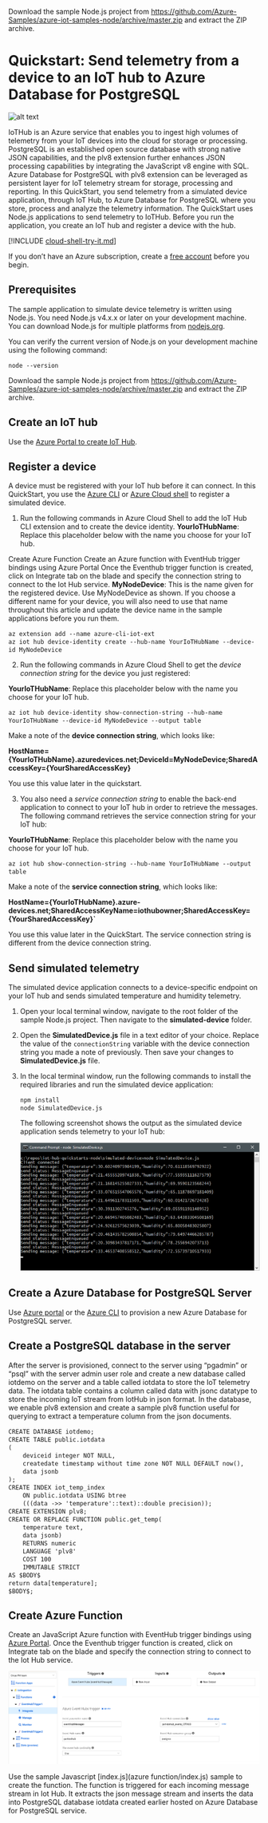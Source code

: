 
Download the sample Node.js project from https://github.com/Azure-Samples/azure-iot-samples-node/archive/master.zip and extract the ZIP archive.
# Quickstart: Send telemetry from a device to an IoT hub to Azure Database for PostgreSQL 

![alt text](https://github.com/savjani/azure-postgresql/blob/master/IoT%20demo%20with%20Azure%20PostgreSQL/Images/IotTelemetry.png "IoT hub telemetry to Azure Database for PostgreSQL")

IoTHub is an Azure service that enables you to ingest high volumes of telemetry from your IoT devices into the cloud for storage or processing. PostgreSQL is an established open source database with strong native JSON capabilities, and the plv8 extension further enhances JSON processing capabilities by integrating the JavaScript v8 engine with SQL. Azure Database for PostgreSQL with plv8 extension can be leveraged as persistent layer for IoT telemetry stream for storage, processing and reporting. 
In this QuickStart, you send telemetry from a simulated device application, through IoT Hub, to Azure Database for PostgreSQL where you store, process and analyze the telemetry information. 
The QuickStart uses Node.js applications to send telemetry to IoTHub. Before you run the application, you create an IoT hub and register a device with the hub.

[!INCLUDE [cloud-shell-try-it.md](../../includes/cloud-shell-try-it.md)]

If you don’t have an Azure subscription, create a [free account](https://azure.microsoft.com/free/?WT.mc_id=A261C142F) before you begin.

## Prerequisites
The sample application to simulate device telemetry is written using Node.js. You need Node.js v4.x.x or later on your development machine. You can download Node.js for multiple platforms from [nodejs.org](https://nodejs.org).

You can verify the current version of Node.js on your development machine using the following command:

```cmd/sh
node --version
```
Download the sample Node.js project from https://github.com/Azure-Samples/azure-iot-samples-node/archive/master.zip and extract the ZIP archive.

## Create an IoT hub
Use the [Azure Portal to create IoT Hub](https://docs.microsoft.com/en-us/azure/iot-hub/iot-hub-create-through-portal).
## Register a device
A device must be registered with your IoT hub before it can connect. In this QuickStart, you use the [Azure CLI](https://docs.microsoft.com/en-us/cli/azure/install-azure-cli?view=azure-cli-latest) or [Azure Cloud shell](https://azure.microsoft.com/en-us/features/cloud-shell/) to register a simulated device.

1.	 Run the following commands in Azure Cloud Shell to add the IoT Hub CLI extension and to create the device identity. 
**YourIoTHubName**: Replace this placeholder below with the name you choose for your IoT hub.

Create Azure Function 
Create an Azure function with EventHub trigger bindings using Azure Portal
Once the Eventhub trigger function is created, click on Integrate tab on the blade and specify the connection string to connect to the Iot Hub service.
**MyNodeDevice**: This is the name given for the registered device. Use MyNodeDevice as shown. If you choose a different name for your device, you will also need to use that name throughout this article and update the device name in the sample applications before you run them.

```cmd/sh
az extension add --name azure-cli-iot-ext
az iot hub device-identity create --hub-name YourIoTHubName --device-id MyNodeDevice
```

2.	Run the following commands in Azure Cloud Shell to get the _device connection string_ for the device you just registered:

**YourIoTHubName**: Replace this placeholder below with the name you choose for your IoT hub.

```cmd/sh
az iot hub device-identity show-connection-string --hub-name YourIoTHubName --device-id MyNodeDevice --output table
```


Make a note of the **device connection string**, which looks like:

**HostName={YourIoTHubName}.azuredevices.net;DeviceId=MyNodeDevice;SharedAccessKey={YourSharedAccessKey}**

You use this value later in the quickstart.

3.	You also need a _service connection string_ to enable the back-end application to connect to your IoT hub in order to retrieve the messages. The following command retrieves the service connection string for your IoT hub:

**YourIoTHubName**: Replace this placeholder below with the name you choose for your IoT hub.

```cmd/sh
az iot hub show-connection-string --hub-name YourIoTHubName --output table
```

Make a note of the **service connection string**, which looks like:

**HostName={YourIoTHubName}.azure-devices.net;SharedAccessKeyName=iothubowner;SharedAccessKey={YourSharedAccessKey}`**

You use this value later in the QuickStart. The service connection string is different from the device connection string.

## Send simulated telemetry

The simulated device application connects to a device-specific endpoint on your IoT hub and sends simulated temperature and humidity telemetry.

1. Open your local terminal window, navigate to the root folder of the sample Node.js project. Then navigate to the **simulated-device** folder.

2. Open the **SimulatedDevice.js** file in a text editor of your choice.
   Replace the value of the `connectionString` variable with the device connection string you made a note of previously. Then save your    changes to **SimulatedDevice.js** file.

3. In the local terminal window, run the following commands to install the required libraries and run the simulated device application:

    ```cmd/sh
    npm install
    node SimulatedDevice.js
    ```

   The following screenshot shows the output as the simulated device application sends telemetry to your IoT hub:

    ![Run the simulated device](Images/simulateddevice.png)

## Create a Azure Database for PostgreSQL Server
Use [Azure portal](https://docs.microsoft.com/en-us/azure/postgresql/quickstart-create-server-database-portal) or the [Azure CLI](https://docs.microsoft.com/en-us/azure/postgresql/quickstart-create-server-database-azure-cli) to provision a new Azure Database for PostgreSQL server. 

## Create a PostgreSQL database in the server
After the server is provisioned, connect to the server using “pgadmin” or “psql” with the server admin user role and create a new database called iotdemo on the server and a table called iotdata to store the IoT telemetry data. The iotdata table contains a column called data with jsonc datatype to store the incoming IoT stream from IotHub in json format. In the database, we enable plv8 extension and create a sample plv8 function useful for querying to extract a temperature column from the json documents.

```cmd/sh
CREATE DATABASE iotdemo;
CREATE TABLE public.iotdata
(
    deviceid integer NOT NULL,
    createdate timestamp without time zone NOT NULL DEFAULT now(),
    data jsonb
);
CREATE INDEX iot_temp_index
    ON public.iotdata USING btree
    (((data ->> 'temperature'::text)::double precision));
CREATE EXTENSION plv8;
CREATE OR REPLACE FUNCTION public.get_temp(
	temperature text,
	data jsonb)
    RETURNS numeric
    LANGUAGE 'plv8'
    COST 100
    IMMUTABLE STRICT 
AS $BODY$
return data[temperature];
$BODY$;
```

## Create Azure Function 
Create an JavaScript Azure function with EventHub trigger bindings using [Azure Portal](https://docs.microsoft.com/en-us/azure/azure-functions/functions-bindings-event-hubs).
Once the Eventhub trigger function is created, click on Integrate tab on the blade and specify the connection string to connect to the Iot Hub service.

 ![Configure Connection IoT Hub in Azure function](Images/azurefunction.png)

Use the sample Javascript [index.js](azure function/index.js) sample to create the function. The function is triggered for each incoming message stream in Iot Hub. It extracts the json message stream and inserts the data into PostgreSQL database iotdata created earlier hosted on Azure Database for PostgreSQL service.
